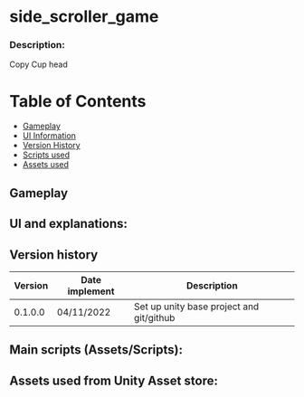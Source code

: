 # side_scroller_game

### Description:
Copy Cup head

# Table of Contents 

  - [Gameplay](#Gameplay)  
  - [UI Information](#UI)  
  - [Version History](#VersionHistory)  
  - [Scripts used](#Scripts)  
  - [Assets used](#Assets)  


<a name="Gameplay"/>

## Gameplay

<a name="UI"/>

## UI and explanations:

<a name="VersionHistory"/>

## Version history

| Version | Date implement | Description |
| ------ | ------ | ------ |
| 0.1.0.0 | 04/11/2022 | Set up unity base project and git/github ||

<a name="Scripts"/>

## Main scripts (Assets/Scripts):

<a name="Assets"/>

## Assets used from Unity Asset store:


